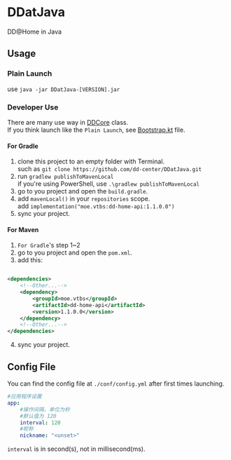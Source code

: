# DDatJava

DD@Home in Java

## Usage

### Plain Launch

use `java -jar DDatJava-[VERSION].jar`

### Developer Use

There are many use way in [DDCore](src/main/kotlin/moe/vtbs/DDCore.kt) class.  
If you think launch like the `Plain Launch`, see [Bootstrap.kt](src/main/kotlin/moe/vtbs/Bootstrap.kt) file.

#### For Gradle

1. clone this project to an empty folder with Terminal.  
   such as `git clone https://github.com/dd-center/DDatJava.git`
2. run `gradlew publishToMavenLocal`  
   if you're using PowerShell, use `.\gradlew publishToMavenLocal`
3. go to you project and open the `build.gradle`.
4. add `mavenLocal()` in your `repositories` scope.  
   add `implementation("moe.vtbs:dd-home-api:1.1.0.0")`
5. sync your project.

#### For Maven

1. `For Gradle`'s step 1~2
2. go to you project and open the `pom.xml`.
3. add this:

```xml

<dependencies>
    <!--Other...-->
    <dependency>
        <groupId>moe.vtbs</groupId>
        <artifactId>dd-home-api</artifactId>
        <version>1.1.0.0</version>
    </dependency>
    <!--Other...-->
</dependencies>
```

4. sync your project.

## Config File

You can find the config file at `./conf/config.yml` after first times launching.

```yaml
#应用程序设置
app:
    #操作间隔，单位为秒
    #默认值为 120
    interval: 120
    #昵称
    nickname: "<unset>"
```

`interval` is in second(s), not in millisecond(ms).
